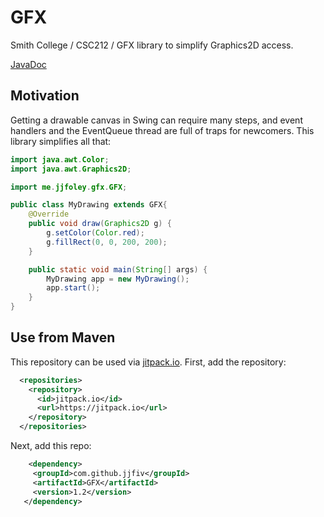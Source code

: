 # GFX
Smith College / CSC212 / GFX library to simplify Graphics2D access.

[JavaDoc](https://jitpack.io/com/github/jjfiv/GFX/1.2/javadoc/)


## Motivation

Getting a drawable canvas in Swing can require many steps, and event handlers and the EventQueue thread are full of traps for newcomers. This library simplifies all that:

```java
import java.awt.Color;
import java.awt.Graphics2D;

import me.jjfoley.gfx.GFX;

public class MyDrawing extends GFX{
	@Override
	public void draw(Graphics2D g) {
		g.setColor(Color.red);
		g.fillRect(0, 0, 200, 200);
	}

	public static void main(String[] args) {
		MyDrawing app = new MyDrawing();
		app.start();
	}
}
```

## Use from Maven
This repository can be used via [jitpack.io](https://jitpack.io). First, add the repository:

```xml
  <repositories>
    <repository>
      <id>jitpack.io</id>
      <url>https://jitpack.io</url>
    </repository>
  </repositories>
  ```
  
 Next, add this repo:
 ```xml
     <dependency>
      <groupId>com.github.jjfiv</groupId>
      <artifactId>GFX</artifactId>
      <version>1.2</version>
    </dependency>
 ```

